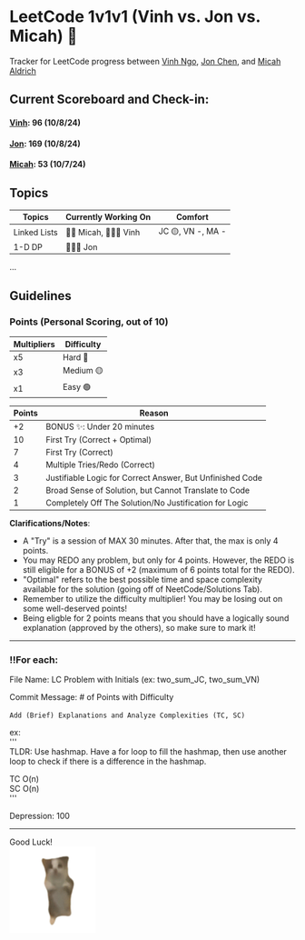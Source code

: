 # LeetCode 1v1v1 (Vinh vs. Jon vs. Micah) 🤺
Tracker for LeetCode progress between [Vinh Ngo](https://github.com/vinhngo380), [Jon Chen](https://github.com/thisisjonchen), and [Micah Aldrich](https://github.com/Micah779)

## Current Scoreboard and Check-in:
#### [Vinh](): 96 (10/8/24)                                  </br>
#### [Jon](https://leetcode.com/u/ZeBosse/): 169 (10/8/24)    </br>
#### [Micah](): 53 (10/7/24)

## Topics
| Topics | Currently Working On | Comfort |
| -------- | ------- | ------- |
| Linked Lists | 👴🏿 Micah, 👨🏻‍🦲 Vinh | JC 🟡, VN -, MA -
| 1-D DP | 👨🏻‍🍼 Jon |
...

## Guidelines
### Points (Personal Scoring, out of 10)
| Multipliers | Difficulty |
| -------- | ------- |
| x5 | Hard 🔴 |
| x3 | Medium 🟡 |
| x1 | Easy 🟢 |

| Points | Reason |
| -------- | ------- |
| +2 | BONUS ✨: Under 20 minutes |
| 10 | First Try (Correct + Optimal) |
| 7 | First Try (Correct) |
| 4 | Multiple Tries/Redo (Correct) |
| 3 | Justifiable Logic for Correct Answer, But Unfinished Code |
| 2 | Broad Sense of Solution, but Cannot Translate to Code |
| 1 | Completely Off The Solution/No Justification for Logic |


<strong>Clarifications/Notes</strong>: 
<ul>
<li>A "Try" is a session of MAX 30 minutes. After that, the max is only 4 points.</li>
<li>You may REDO any problem, but only for 4 points. However, the REDO is still eligible for a BONUS of +2 (maximum of 6 points total for the REDO). </li>
<li>"Optimal" refers to the best possible time and space complexity available for the solution (going off of NeetCode/Solutions Tab).</li>
<li>Remember to utilize the difficulty multiplier! You may be losing out on some well-deserved points! </li>
 <li>Being eligble for 2 points means that you should have a logically sound explanation (approved by the others), so make sure to mark it!</li>
</ul>

<hr/>

### ‼️For each:

File Name: LC Problem with Initials (ex: two_sum_JC, two_sum_VN) <br/>

Commit Message: # of Points with Difficulty <br/>
 
`Add (Brief) Explanations and Analyze Complexities (TC, SC)`

ex: \
 '''\
 TLDR: Use hashmap. Have a for loop to fill the hashmap, then use another loop to check if there is a difference in the hashmap.

 TC O(n)\
 SC O(n)\
 '''
 

Depression: 100 <br/>
 
<hr/>

Good Luck!\
<img src="/misc/cat.gif" width="30%" height="30%"/>
